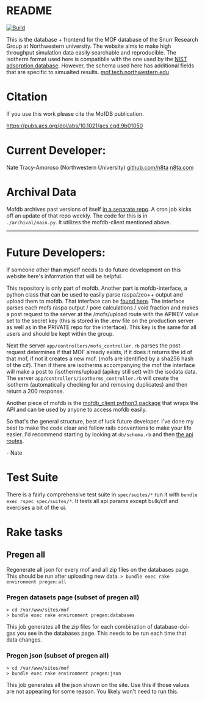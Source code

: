 # README

[![Build](https://github.com/snurr-group/mofdb/actions/workflows/rubyonrails.yml/badge.svg)](https://github.com/snurr-group/mofdb2/actions)

This is the database + frontend for the MOF database of the Snurr Research Group at Northwestern university. The website aims to make high throughput simulation data easily searchable and reproducible. The isotherm format used here is compatiblle with the one used by the [NIST adsorption database](https://adsorption.nist.gov/). However, the schema used here has additional fields that are specific to simualted results. 
[mof.tech.northwestern.edu](https://mof.tech.northwestern.edu)

# Citation

If you use this work please cite the MofDB publication.

https://pubs.acs.org/doi/abs/10.1021/acs.cgd.9b01050

# Current Developer:
Nate Tracy-Amoroso (Northwestern University)
[github.com/n8ta](https://github.com/n8ta) [n8ta.com](https://n8ta.com)

# Archival Data

Mofdb archives past versions of itself [in a separate repo](https://github.com/snurr-group/mofdb-x-archive). A cron job kicks off
an update of that repo weekly. The code for this is in `./archival/main.py`. It utilizes the mofdb-client mentioned above.

---

# Future Developers:

If someone other than myself needs to do future development on this website here's information that will be helpful.

This repository is only part of mofdb. Another part is mofdb-interface, a python class that can be used to easily parse
raspa/zeo++ output and upload them to mofdb. That interface can be [found here](https://github.com/snurr-group/mofdb-interface).
The interface parses each mofs raspa output / pore calculations / void fraction and makes a post request to the server
at the /mofs/upload route with the APIKEY value set to the secret key (this is stored in the .env file on the production server as well
as in the PRIVATE repo for the interface). This key is the same for all users and should be kept within the group.

Next the server ```app/controllers/mofs_controller.rb``` parses the post request determines if that MOF already exists, if it does it 
returns the id of that mof, if not it creates a new mof. (mofs are identified by a sha256 hash of the cif). Then if there are isotherms accompanying 
the mof the interface will make a post to /isotherms/upload (apikey still set) with the isodata data. The server 
```app/controllers/isotherms_controller.rb``` will create the isotherm (automatically checking for and removing duplicates)
and then return a 200 response.   

Another piece of mofdb is the [mofdb_client python3 package](https://github.com/n8ta/mofdb-client) that wraps the API and can be used by anyone to access mofdb easily.

So that's the general structure, best of luck future developer. I've done my best to make the code clear and follow 
rails conventions to make your life easier. 
I'd recommend starting by looking at ```db/schema.rb``` and then [the api routes](https://mof.tech.northwestern.edu/api).

\- Nate

# Test Suite

There is a fairly comprehensive test suite in `spec/suites/*` run it with `bundle exec rspec spec/suites/*`.
It tests all api params except bulk/cif and exercises a bit of the ui.

# Rake tasks

## Pregen all
Regenerate all json for every mof and all zip files on the databases page. This should be run after uploading new data.
```> bundle exec rake environment pregen:all```

### Pregen datasets page (subset of pregen all)
```
> cd /var/www/sites/mof
> bundle exec rake environment pregen:databases
```

This job generates all the zip files for each combination of database-doi-gas you see in the databases page. This needs to be run 
each time that data changes. 

### Pregen json (subset of pregen all)

```
> cd /var/www/sites/mof
> bundle exec rake environment pregen:json
```

This job generates all the json shown on the site. Use this if those values are not appearing for some reason. You likely won't need to run this.
